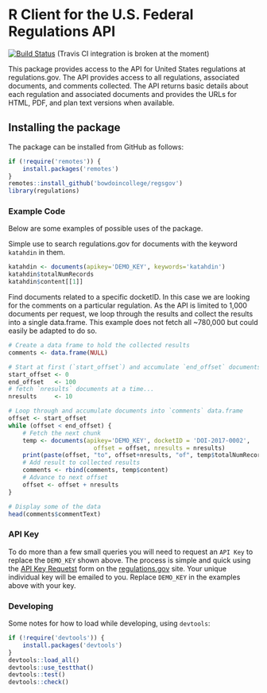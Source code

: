 # R Client for the U.S. Federal Regulations API #

<!-- [![CRAN Version](http://www.r-pkg.org/badges/version/federalregister)](http://cran.r-project.org/package=federalregister) -->
<!-- ![Downloads](http://cranlogs.r-pkg.org/badges/federalregister) -->

[![Build Status](https://travis-ci.org/bowdoincollege/regsgov.svg?branch=master)](https://travis-ci.org/bowdoincollege/regsgov) (Travis CI integration is broken at the moment)

This package provides access to the API for United States regulations at regulations.gov. The API provides access to all regulations, associated documents, and comments collected. The API returns basic details about each regulation and associated documents and provides the URLs for HTML, PDF, and plan text versions when available.

## Installing the package ##

The package can be installed from GitHub as follows:

```r
if (!require('remotes')) {
    install.packages('remotes')
}
remotes::install_github('bowdoincollege/regsgov')
library(regulations)
```

### Example Code ###

Below are some examples of possible uses of the package.

Simple use to search regulations.gov for documents with the keyword `katahdin` in them.

```r
katahdin <- documents(apikey='DEMO_KEY', keywords='katahdin')
katahdin$totalNumRecords
katahdin$content[[1]]
```

Find documents related to a specific docketID. In this case we are looking
for the comments on a particular regulation. As the API is limited to 1,000
documents per request, we loop through the results and collect the results
into a single data.frame. This example does not fetch all ~780,000 but could
easily be adapted to do so.

```r
# Create a data frame to hold the collected results
comments <- data.frame(NULL)

# Start at first (`start_offset`) and accumulate `end_offset` documents
start_offset <- 0
end_offset   <- 100
# fetch `nresults` documents at a time... 
nresults     <- 10

# Loop through and accumulate documents into `comments` data.frame
offset <- start_offset
while (offset < end_offset) {
    # Fetch the next chunk
    temp <- documents(apikey='DEMO_KEY', docketID = 'DOI-2017-0002', 
                        offset = offset, nresults = nresults)
    print(paste(offset, "to", offset+nresults, "of", temp$totalNumRecords, "documents"))
    # Add result to collected results
    comments <- rbind(comments, temp$content)
    # Advance to next offset
    offset <- offset + nresults
}

# Display some of the data
head(comments$commentText)
```

### API Key ###

To do more than a few small queries you will need to request an `API Key` to replace the `DEMO_KEY` shown above. The process is simple and quick using the [API Key Requetst](http://regulationsgov.github.io/developers/key/) form on the [regulations.gov](regulations.gov) site. Your unique individual key will be emailed to you. Replace `DEMO_KEY` in the examples above with your key.

### Developing ###

Some notes for how to load while developing, using `devtools`:

```r
if (!require('devtools')) {
    install.packages('devtools')
}
devtools::load_all()
devtools::use_testthat()
devtools::test()
devtools::check()
```
